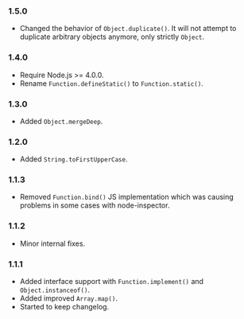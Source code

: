 ### 1.5.0
- Changed the behavior of `Object.duplicate()`. It will not attempt to
  duplicate arbitrary objects anymore, only strictly `Object`.

### 1.4.0
- Require Node.js >= 4.0.0.
- Rename `Function.defineStatic()` to `Function.static()`.

### 1.3.0
- Added `Object.mergeDeep`.

### 1.2.0
- Added `String.toFirstUpperCase`.

### 1.1.3
- Removed `Function.bind()` JS implementation which was causing problems in some cases with node-inspector.

### 1.1.2
- Minor internal fixes.

### 1.1.1
- Added interface support with `Function.implement()` and `Object.instanceof()`.
- Added improved `Array.map()`.
- Started to keep changelog.